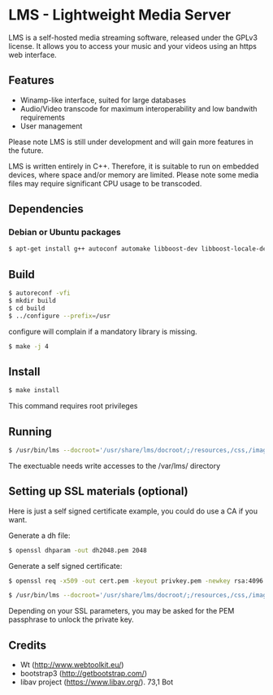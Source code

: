 # LMS - Lightweight Media Server

LMS is a self-hosted media streaming software, released under the GPLv3 license.
It allows you to access your music and your videos using an https web interface.

## Features
 - Winamp-like interface, suited for large databases
 - Audio/Video transcode for maximum interoperability and low bandwith requirements
 - User management

Please note LMS is still under development and will gain more features in the future.

LMS is written entirely in C++. Therefore, it is suitable to run on embedded devices, where space and/or memory are limited.
Please note some media files may require significant CPU usage to be transcoded.

## Dependencies
### Debian or Ubuntu packages
```sh
$ apt-get install g++ autoconf automake libboost-dev libboost-locale-dev libboost-iostreams-dev libboost-log-dev libavcodec-dev libwtdbosqlite-dev libwthttp-dev libwtdbo-dev libwt-dev libmagick++-dev libavcodec-dev libavformat-dev libavutil
```

## Build

```sh
$ autoreconf -vfi
$ mkdir build
$ cd build
$ ../configure --prefix=/usr
```
configure will complain if a mandatory library is missing.

```sh
$ make -j 4
```

## Install
```sh
$ make install
```
This command requires root privileges
## Running

```sh
$ /usr/bin/lms --docroot='/usr/share/lms/docroot/;/resources,/css,/images' --approot=/usr/share/lms/approot --http-address 0.0.0.0 --http-port 5081
```
The exectuable needs write accesses to the /var/lms/ directory
## Setting up SSL materials (optional)
Here is just a self signed certificate example, you could do use a CA if you want.

Generate a dh file:
```sh
$ openssl dhparam -out dh2048.pem 2048
```
Generate a self signed certificate:
```sh
$ openssl req -x509 -out cert.pem -keyout privkey.pem -newkey rsa:4096
```

```sh
$ /usr/bin/lms --docroot='/usr/share/lms/docroot/;/resources,/css,/images' --approot=/usr/share/lms/approot --https-address 0.0.0.0 --https-port 5081 --ssl-certificate cert.pem --ssl-private-key privkey.pem --ssl-tmp-dh dh2048.pem
```
Depending on your SSL parameters, you may be asked for the PEM passphrase to unlock the private key.

## Credits

- Wt (http://www.webtoolkit.eu/)
- bootstrap3 (http://getbootstrap.com/)
- libav project (https://www.libav.org/).
                                                                                                                                                                       73,1          Bot
